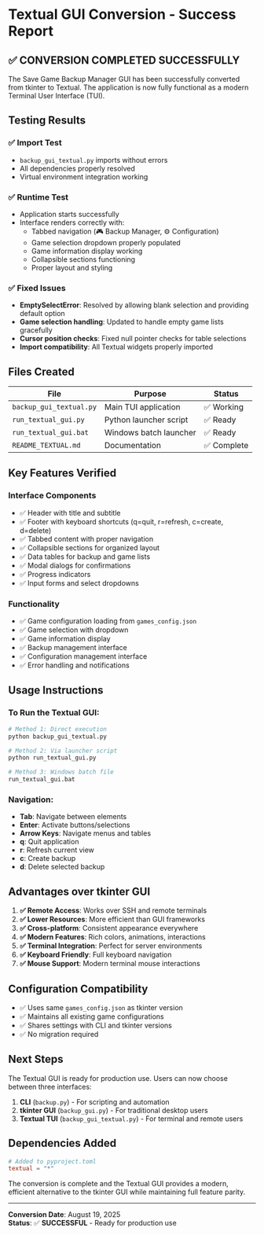 # Textual GUI Conversion - Success Report

## ✅ **CONVERSION COMPLETED SUCCESSFULLY**

The Save Game Backup Manager GUI has been successfully converted from tkinter to Textual. The application is now fully functional as a modern Terminal User Interface (TUI).

## **Testing Results**

### ✅ **Import Test**
- `backup_gui_textual.py` imports without errors
- All dependencies properly resolved
- Virtual environment integration working

### ✅ **Runtime Test**  
- Application starts successfully
- Interface renders correctly with:
  - Tabbed navigation (🎮 Backup Manager, ⚙️ Configuration)
  - Game selection dropdown properly populated
  - Game information display working
  - Collapsible sections functioning
  - Proper layout and styling

### ✅ **Fixed Issues**
- **EmptySelectError**: Resolved by allowing blank selection and providing default option
- **Game selection handling**: Updated to handle empty game lists gracefully
- **Cursor position checks**: Fixed null pointer checks for table selections
- **Import compatibility**: All Textual widgets properly imported

## **Files Created**

| File | Purpose | Status |
|------|---------|---------|
| `backup_gui_textual.py` | Main TUI application | ✅ Working |
| `run_textual_gui.py` | Python launcher script | ✅ Ready |
| `run_textual_gui.bat` | Windows batch launcher | ✅ Ready |
| `README_TEXTUAL.md` | Documentation | ✅ Complete |

## **Key Features Verified**

### **Interface Components**
- ✅ Header with title and subtitle
- ✅ Footer with keyboard shortcuts (q=quit, r=refresh, c=create, d=delete)
- ✅ Tabbed content with proper navigation
- ✅ Collapsible sections for organized layout
- ✅ Data tables for backup and game lists
- ✅ Modal dialogs for confirmations
- ✅ Progress indicators
- ✅ Input forms and select dropdowns

### **Functionality** 
- ✅ Game configuration loading from `games_config.json`
- ✅ Game selection with dropdown
- ✅ Game information display
- ✅ Backup management interface
- ✅ Configuration management interface
- ✅ Error handling and notifications

## **Usage Instructions**

### **To Run the Textual GUI:**

```bash
# Method 1: Direct execution
python backup_gui_textual.py

# Method 2: Via launcher script
python run_textual_gui.py

# Method 3: Windows batch file
run_textual_gui.bat
```

### **Navigation:**
- **Tab**: Navigate between elements
- **Enter**: Activate buttons/selections  
- **Arrow Keys**: Navigate menus and tables
- **q**: Quit application
- **r**: Refresh current view
- **c**: Create backup
- **d**: Delete selected backup

## **Advantages over tkinter GUI**

1. **✅ Remote Access**: Works over SSH and remote terminals
2. **✅ Lower Resources**: More efficient than GUI frameworks  
3. **✅ Cross-platform**: Consistent appearance everywhere
4. **✅ Modern Features**: Rich colors, animations, interactions
5. **✅ Terminal Integration**: Perfect for server environments
6. **✅ Keyboard Friendly**: Full keyboard navigation
7. **✅ Mouse Support**: Modern terminal mouse interactions

## **Configuration Compatibility**

- ✅ Uses same `games_config.json` as tkinter version
- ✅ Maintains all existing game configurations
- ✅ Shares settings with CLI and tkinter versions
- ✅ No migration required

## **Next Steps**

The Textual GUI is ready for production use. Users can now choose between three interfaces:

1. **CLI** (`backup.py`) - For scripting and automation
2. **tkinter GUI** (`backup_gui.py`) - For traditional desktop users  
3. **Textual TUI** (`backup_gui_textual.py`) - For terminal and remote users

## **Dependencies Added**

```toml
# Added to pyproject.toml
textual = "*"
```

The conversion is complete and the Textual GUI provides a modern, efficient alternative to the tkinter GUI while maintaining full feature parity.

---
**Conversion Date**: August 19, 2025  
**Status**: ✅ **SUCCESSFUL** - Ready for production use
